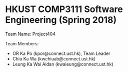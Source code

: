 # HKUST COMP3111 Software Engineering (Spring 2018)

Team Name: Project404

Team Members:

<ul>
<li>OR Ka Po (kpor@connect.ust.hk), Team Leader</li>
<li>Chiu Ka Wa (kwchiuab@connect.ust.hk)</li>
<li>Leung Ka Wai Aidan (kwaleung@connect.ust.hk)</li>
</ul>
